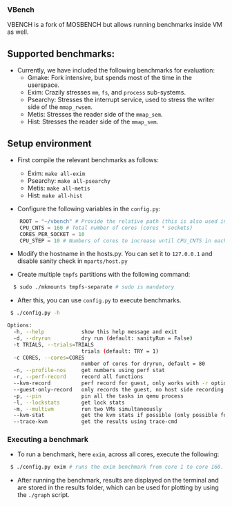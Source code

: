 ### VBench

VBENCH is a fork of MOSBENCH but allows running benchmarks inside
VM as well.

## Supported benchmarks:

- Currently, we have included the following benchmarks for evaluation:
  - Gmake: Fork intensive, but spends most of the time in the userspace.
  - Exim: Crazily stresses `mm`, `fs`, and `process` sub-systems.
  - Psearchy: Stresses the interrupt service, used to stress the writer side of the `mmap_rwsem`.
  - Metis: Stresses the reader side of the `mmap_sem`.
  - Hist: Stresses the reader side of the `mmap_sem`.

## Setup environment

- First compile the relevant benchmarks as follows:
  - Exim: `make all-exim`
  - Psearchy: `make all-psearchy`
  - Metis: `make all-metis`
  - Hist: `make all-hist`

- Configure the following variables in the `config.py`:
```python
    ROOT = "~/vbench" # Provide the relative path (this is also used in the VM)
    CPU_CNTS = 160 # Total number of cores (cores * sockets)
    CORES_PER_SOCKET = 10
    CPU_STEP = 10 # Numbers of cores to increase until CPU_CNTS in each run
```

- Modify the hostname in the hosts.py. You can set it to `127.0.0.1` and disable sanity check in `mparts/host.py`

- Create multiple `tmpfs` partitions with the following command:
```bash
  $ sudo ./mkmounts tmpfs-separate # sudo is mandatory
```

- After this, you can use `config.py` to execute benchmarks.
```bash
 $ ./config.py -h

Options:
  -h, --help            show this help message and exit
  -d, --dryrun          dry run (default: sanityRun = False)
  -t TRIALS, --trials=TRIALS
                        trials (default: TRY = 1)
  -c CORES, --cores=CORES
                        number of cores for dryrun, default = 80
  -n, --profile-nos     get numbers using perf stat
  -r, --perf-record     record all functions
  --kvm-record          perf record for guest, only works with -r option
  --guest-only-record   only records the guest, no host side recording
  -p, --pin             pin all the tasks in qemu process
  -l, --lockstats       get lock stats
  -m, --multivm         run two VMs simultaneously
  --kvm-stat            get the kvm stats if possible (only possible for PVM)
  --trace-kvm           get the results using trace-cmd
```

### Executing a benchmark
- To run a benchmark, here `exim`, across all cores, execute the following:
```bash
 $ ./config.py exim # runs the exim benchmark from core 1 to core 160.
```

- After running the benchmark, results are displayed on the terminal
  and are stored in the results folder, which can be used for plotting
  by using the `./graph` script.
